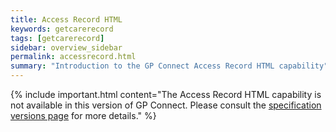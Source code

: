 ```yaml
---
title: Access Record HTML
keywords: getcarerecord
tags: [getcarerecord]
sidebar: overview_sidebar
permalink: accessrecord.html
summary: "Introduction to the GP Connect Access Record HTML capability"
---
```


{% include important.html content="The Access Record HTML capability is not available in this version of GP Connect. Please consult the [specification versions page](https://developer.nhs.uk/gp-connect-specification-versions/) for more details." %}

